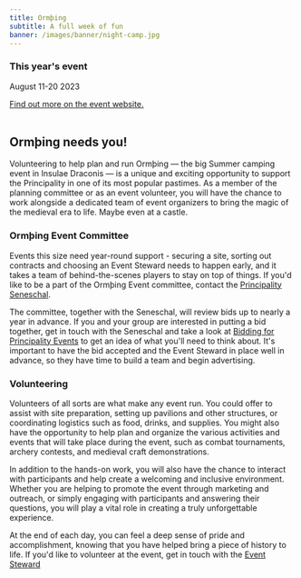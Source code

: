 ```yaml
---
title: Ormþing
subtitle: A full week of fun
banner: /images/banner/night-camp.jpg
---
```


<h3>This year's event</h3>

<p>August 11-20 2023</p>

<a href="https://sites.google.com/insulaedraconis.org/id-summer-event-2023?pli=1">Find out more on the event website.</a>
<br>
<br>
<h2>Ormþing needs you!</h2>

<p>Volunteering to help plan and run Ormþing — the big Summer camping event in Insulae Draconis — is a unique and exciting opportunity to support the Principality in one of its most popular pastimes. As a member of the planning committee or as an event volunteer, you will have the chance to work alongside a dedicated team of event organizers to bring the magic of the medieval era to life. Maybe even at a castle.</p>

<h3>Ormþing Event Committee</h3>
<p>Events this size need year-round support - securing a site, sorting out contracts and choosing an Event Steward needs to happen early, and it takes a team of behind-the-scenes players to stay on top of things. If you'd like to be a part of the Ormþing Event committee, contact the <a href="mailto:seneschal@insulaedraconis.org">Principality Seneschal</a>.</p>

<p>The committee, together with the Seneschal, will review bids up to nearly a year in advance. If you and your group are interested in putting a bid together, get in touch with the Seneschal and take a look at <a href="https://insulaedraconis.org/library/group-resources/bidding-for-events/">Bidding for Principality Events</a> to get an idea of what you'll need to think about. It's important to have the bid accepted and the Event Steward in place well in advance, so they have time to build a team and begin advertising.</p> 

<h3>Volunteering</h3>
<p>Volunteers of all sorts are what make any event run. You could offer to assist with site preparation, setting up pavilions and other structures, or coordinating logistics such as food, drinks, and supplies. You might also have the opportunity to help plan and organize the various activities and events that will take place during the event, such as combat tournaments, archery contests, and medieval craft demonstrations.</p>

<p>In addition to the hands-on work, you will also have the chance to interact with participants and help create a welcoming and inclusive environment. Whether you are helping to promote the event through marketing and outreach, or simply engaging with participants and answering their questions, you will play a vital role in creating a truly unforgettable experience.</p>

<p>At the end of each day, you can feel a deep sense of pride and accomplishment, knowing that you have helped bring a piece of history to life. If you'd like to volunteer at the event, get in touch with the <a href="mailto:id-summer-event-steward@insulaedraconis.org">Event Steward</a></p>
